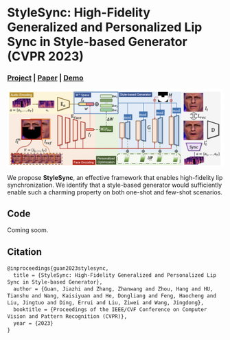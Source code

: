 # StyleSync: High-Fidelity Generalized and Personalized Lip Sync in Style-based Generator (CVPR 2023)
### [Project](https://hangz-nju-cuhk.github.io/projects/StyleSync) | [Paper](https://arxiv.org/abs/2104.11116) | [Demo](https://www.youtube.com/watch?v=yAPDl2dVonY)

<img src='./misc/StyleSync0.png' width=800>

We propose **StyleSync**, an effective framework that enables high-fidelity lip synchronization. We identify that a style-based generator would sufficiently enable such a charming property on both one-shot and few-shot scenarios.

## Code

Coming soom.

## Citation

```
@inproceedings{guan2023stylesync,
  title = {StyleSync: High-Fidelity Generalized and Personalized Lip Sync in Style-based Generator},
  author = {Guan, Jiazhi and Zhang, Zhanwang and Zhou, Hang and HU, Tianshu and Wang, Kaisiyuan and He, Dongliang and Feng, Haocheng and Liu, Jingtuo and Ding, Errui and Liu, Ziwei and Wang, Jingdong},
  booktitle = {Proceedings of the IEEE/CVF Conference on Computer Vision and Pattern Recognition (CVPR)},
  year = {2023}
}
```
